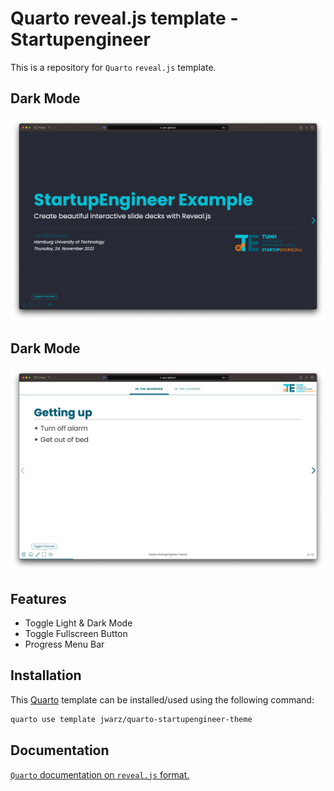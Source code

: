 # Quarto reveal.js template - Startupengineer

This is a repository for `Quarto` `reveal.js` template.

## Dark Mode

![Screenshot of the title slide in dark mode](dark_mode.png)

## Dark Mode

![Screenshot of the title slide in light mode](light_mode.png)

## Features

* Toggle Light & Dark Mode
* Toggle Fullscreen Button
* Progress Menu Bar

## Installation

This [Quarto](quarto.org) template can be installed/used using the following command:

```bash
quarto use template jwarz/quarto-startupengineer-theme
```

## Documentation

[`Quarto` documentation on `reveal.js` format.](https://quarto.org/docs/presentations/revealjs/)

